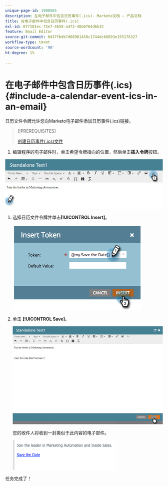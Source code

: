 ```yaml
---
unique-page-id: 1900565
description: 在电子邮件中包含日历事件(.ics)- Marketo文档 — 产品文档
title: 在电子邮件中包含日历事件(.ics)
exl-id: 077181ec-73e7-4b58-a473-46b0764d6b32
feature: Email Editor
source-git-commit: 0d37fbdb7d08901458c1744dc68893e155176327
workflow-type: tm+mt
source-wordcount: '90'
ht-degree: 1%

---
```


# 在电子邮件中包含日历事件(.ics) {#include-a-calendar-event-ics-in-an-email}

日历文件令牌允许您向Marketo电子邮件添加日历事件(.ics)链接。

>[!PREREQUISITES]
>
>[创建日历事件(.ics)文件](/help/marketo/product-docs/email-marketing/general/functions-in-the-editor/create-a-calendar-event-ics-file.md)

1. 编辑程序的电子邮件时，单击希望令牌指向的位置，然后单击&#x200B;**插入令牌**&#x200B;按钮。

![](assets/one-6.png)

1. 选择日历文件令牌并单击&#x200B;**[!UICONTROL Insert]**。

   ![](assets/image2014-9-11-16-3a53-3a30.png)

1. 单击 **[!UICONTROL Save]**。

   ![](assets/three-5.png)

   您的收件人将收到一封类似于此内容的电子邮件。

   ![](assets/image2014-9-11-16-3a53-3a48.png)

任务完成了！
